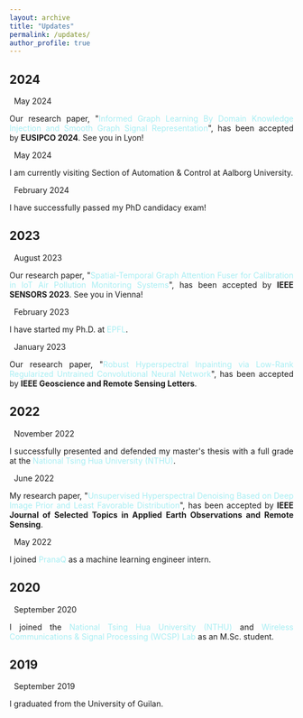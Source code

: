```yaml
---
layout: archive
title: "Updates"
permalink: /updates/
author_profile: true
---
```

<h2 class="year">2024</h2>

<div class="list__item">
<article class="archive__item">
<p class="page__meta"><em class="fa fa-calendar">&nbsp;</em> May&nbsp;2024</p>
<p align="justify">Our research paper, "<a href="https://arxiv.org/abs/2406.03898" style="color: #A7EEF3; text-decoration:none;" target="\_blank">Informed Graph Learning By Domain Knowledge Injection and Smooth Graph Signal Representation</a>", has been accepted by&nbsp;<strong>EUSIPCO 2024</strong>. See you in Lyon!</p>
</article>

<div class="list__item">
<article class="archive__item">
<p class="page__meta"><em class="fa fa-calendar">&nbsp;</em> May&nbsp;2024</p>
<p align="justify">I am currently visiting Section of Automation & Control at Aalborg University.</p>
</article>

<div class="list__item">
<article class="archive__item">
<p class="page__meta"><em class="fa fa-calendar">&nbsp;</em> February&nbsp;2024</p>
<p align="justify">I have successfully passed my PhD candidacy exam!</p>
</article>


<h2 class="year">2023</h2>

<div class="list__item">
<article class="archive__item">
<p class="page__meta"><em class="fa fa-calendar">&nbsp;</em> August&nbsp;2023</p>
<p align="justify">Our research paper, "<a href="https://ieeexplore.ieee.org/abstract/document/10325090" style="color: #A7EEF3; text-decoration:none;" target="\_blank">Spatial-Temporal Graph Attention Fuser for Calibration in IoT Air Pollution Monitoring Systems</a>", has been accepted by&nbsp;<strong>IEEE SENSORS 2023</strong>. See you in Vienna!</p>
</article>

<div class="list__item">
<article class="archive__item">
<p class="page__meta"><em class="fa fa-calendar">&nbsp;</em> February 2023</p>
<p align="justify">I have started my Ph.D. at <a href="https://www.epfl.ch/en/" target="\_blank" style="color: #A7EEF3; text-decoration:none">EPFL</a>.</p>
</article>
</div>  

<div class="list__item">
<article class="archive__item">
<p class="page__meta"><em class="fa fa-calendar">&nbsp;</em> January&nbsp;2023</p>
<p align="justify">Our research paper, "<a href="https://ieeexplore.ieee.org/abstract/document/10032531" style="color: #A7EEF3; text-decoration:none;" target="\_blank">Robust Hyperspectral Inpainting via Low-Rank Regularized Untrained Convolutional Neural Network</a>", has been accepted by&nbsp;<strong>IEEE Geoscience and Remote Sensing Letters</strong>.</p>
</article>

<h2 class="year">2022</h2>

<div class="list__item">
<article class="archive__item">
<p class="page__meta"><em class="fa fa-calendar">&nbsp;</em> November 2022</p>
<p align="justify">I successfully presented and defended my master's thesis with a full grade at the <a href="https://nthu-en.site.nthu.edu.tw/" target="\_blank" style="color: #A7EEF3; text-decoration:none">National Tsing Hua University (NTHU)</a>.</p>
</article>
</div>  
<div class="list__item">
<article class="archive__item">
<p class="page__meta"><em class="fa fa-calendar">&nbsp;</em> June 2022</p>
<p align="justify">My research paper, "<a href="https://ieeexplore.ieee.org/document/9813381" style="color: #A7EEF3; text-decoration:none;" target="\_blank">Unsupervised Hyperspectral Denoising Based on Deep Image Prior and Least Favorable Distribution</a>", has been accepted by&nbsp;<strong>IEEE Journal of Selected Topics in Applied Earth Observations and Remote Sensing</strong>.</p>
</article>
</div>
<div class="list__item">
<article class="archive__item">
<p class="page__meta"><em class="fa fa-calendar">&nbsp;</em> May&nbsp;2022</p>
<p align="justify">I joined&nbsp;<a href="https://pranaq.com/" target="\_blank" style="color: #A7EEF3; text-decoration:none">PranaQ</a>&nbsp;as a machine learning engineer intern.</p>
</article>
</div>


<h2 class="year">2020</h2>

<div class="list__item">
<article class="archive__item">
<p class="page__meta"><em class="fa fa-calendar">&nbsp;</em> September 2020</p>
<p align="justify">I joined the&nbsp;<a href="https://nthu-en.site.nthu.edu.tw/" target="\_blank" style="color: #A7EEF3; text-decoration:none">National Tsing Hua University (NTHU)</a>&nbsp;and&nbsp;<a href="https://www.ee.nthu.edu.tw/cychi/index.php" target="\_blank" style="color: #A7EEF3; text-decoration:none">Wireless Communications &amp; Signal Processing (WCSP) Lab</a>&nbsp;as an M.Sc. student.</p>
</article>
</div>

<h2 class="year">2019</h2>  
<div class="list__item">
<article class="archive__item">
<p class="page__meta"><em class="fa fa-calendar">&nbsp;</em> September 2019</p>
<p align="justify">I graduated from the University of Guilan.</p>
</article>
</div>


